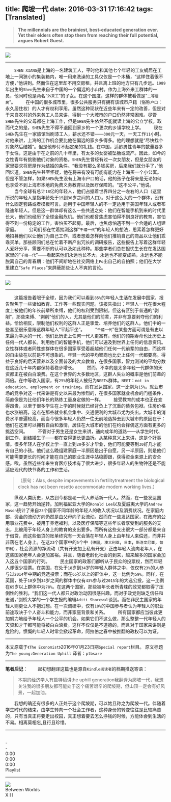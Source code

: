 title: 爬坡一代
date: 2016-03-31 17:16:42
tags: [Translated]
---

>**The millennials are the brainiest, best-educated generation ever. Yet their elders often stop them from reaching their full potential, argues Robert Guest.**

---

![](/img/爬坡一代/1.jpg)

---

　　`SHEN XIANG`是上海的一名建筑工人，平时他和其他七个年轻的工友蜗居在工地上一间狭小的集装箱内，唯一用来洗澡的工具仅仅是一个木桶，“这样住着很不方便，”他讲到。然而住在这里却不用交房租，并且离上班的地方只有几步远。`1989`年出生的`Shen`先生来自于中国的一个偏远的小山村。作为上海外来工群体的一员，他同时也是两名“`外来工`”的子女。在这个国度，这样的群体被看做是“`二等居民`”。
　　在中国的很多城市里，很多公共服务只有拥有该城市户籍（俗称`户口`：永久居住权）的人才有权利享用。虽然这种现状在近些年来有一定的改善，但是对于来自农村的外来务工人员来讲，得到一个大城市的户口仍然非常困难。尽管`SHEN`先生的父母都在上海工作，但是`SHEN`先生依然不能就读上海的公立学校。取而代之的是，`SHEN`先生不得不退回到家乡的一个更次的乡镇学校上学。
　　现在`SHEN`先生在一家旅馆当刷漆工人，薪水还不错——`300`元一天，一天工作`11`小时。对他来讲，上海的工作机会要比他在偏远的家乡多得多。他的理想就是“尽快找个对象然后结婚”。但是他却付不起定亲的礼钱。在中国，适龄男性青年的数量要多于女性，这是由于在之前的几十年里，有太多的女婴被坠胎或流产。因此，如今的女性青年有挑剔他们对象的资格。`SHEN`先生曾经有过一次女朋友，但是女朋友的家里要求将房屋作为结婚的条件。“我没有那么多钱买房，后来我们就分手了，”他回忆道。`SHEN`先生甚至怀疑，他在将来有没有可能有能力在上海买一个小公寓。但是不管怎样，如果`SHEN`先生没有上海市户口的话，他的孩子在将来是无论如何也享受不到上海市本地的免费义务教育以及医疗保障的。“这不公平，”他说。
　　当今全球有总计`18`亿的年轻人，他们占据着世界四分之一左右的人口（这里所说的年轻人是指年龄处于`15`到`30`岁之间的人口）。对于这么大的一个群体，没有什么固定套路或者模板可言。适用于中国年轻人的不一定适用于美国年轻人或者布隆迪年轻人。但是这一群体却有这么一些共通之处：他们在智能手机到来的时代里长大，他们也经历了全球金融危机。他们也都曾焦虑害怕得不到良好的教育，害怕得不到一份稳定的工作，害怕买不起房。最后，也焦虑怕遇不到一个合适的人组建家庭。
　　公司们都在忙着揣测这群“`千禧一代`”的年轻人的想法，思索着怎样更好地招募他们以让他们为自己工作，或者想着怎样向他们推销自己的商品以让他们乖乖买单。那些顾问们总在忙着不断产出冗长的调研报告，这些报告上写着这群年轻人爱好分享，需要不断的认可以及如此种种。那些学者们总在担忧生长在在发达国家里的“`千禧一代`”——看起来他们永远也长不大，永远也不能变成熟，永远也不能脱离自己的青春期：他们不间断地在社交网络上`Po`出自己的自拍照；他们在大学里建立“`Safe Places`”来屏蔽那些让人不爽的言论。

---

![](/img/爬坡一代/2.png)

---

　　这篇报告着眼于全球，因为我们可以看到`85%`的年轻人生活在发展中国家，报告聚焦于一些诸如教育、工作等一些现实问题。该报告指出：年轻人一代在很大程度上被他们的年长前辈所束缚，他们的权利受到限制。但这有区别于普通的“剥削”，那些束缚、“剥削”他们的人，尤其是他们的前辈，并非有意要剥夺他们的利益。恰恰相反，限制他们权利的这群人正是挚爱、培养他们的这群人。他们中的一些甚至很乐意跟这群年轻人“平起平坐”。
　　“`千禧一代`”在某些方面可谓是有史以来最为幸运的一代，他们比历史上任何一代人更富有，他们的预期寿命也比历史上任何一代人都长。利用他们的智能手机，他们可以遍及到世界上任何的信息资讯。女性群体或者同性恋群体在很多国家享受着超越他们任何一代前辈的自由，而这样的自由放在以前是不可想象的。年轻一代的平均智商也比史上任何一代都要高。得益于良好的后天营养以及全面普及的大众教育，在很多国家，智力测试的平均分数在这近几十年内都保持着稳步增长。
　　然而，不幸的是太多年轻一代群体的天资都正在被白白浪费。在这个世界的大多数地区，这群人失业的概率是他们前辈的两倍。在中等收入国家，有`25%`的年轻人被归为`NEETs`群体。`NEET`：`not in education, employment or training`。而在发达国家，这一比例为`15%`。就业市场的竞争对这一代来讲是有史以来最为惨烈的，在很多国家就业机会的门槛条件，简直像是为比他们年长的熟练工量身定做的一样。
　　接受教育的成本也正在变得昂贵，以至于很多学生在上学的时候就已经背负上了沉重的债务包袱。住房价格也水涨船高，这点在那些就业机会集中、交通便利的大城市尤为突出。大城市的消费水平普遍较高，而当今很多年轻人仍然一往无前地选择去到大城市的原因在于：他们在这里可以拥有自由和激情，居住在大城市的他们在约会择偶这方面有更多的挑选空间。
　　不管对于男生还是女生来讲，通向成年的道路——从学生时代、到工作、到结婚生子——都在变得更长更曲折。从某种意义上来讲，这是个好事情。很多年轻人在学校上学一直上到`20`多岁才毕业，他们可能要等到`30`好几才能有自己的小孩。他们这么晚组建家庭一半原因是出于自愿，另一半原因，则是他们可能需要更长的时间才能在自己的职业生涯中站稳脚跟，获得资金来源上的安全感。唉，虽然近些年来生育医疗技术有了很大进步，很多年轻人的生物钟还是不能适应现代的快节奏的工作和生活。
>（原句：Alas, despite improvements in fertilitytreatment the biological clock has not been resetto accommodate modern working lives.）

　　纵观人类历史，从古到今都是老一代人养活新一代人。然而，在一些发达国家，这一趋势开始逆转。加利福尼亚大学的`Ronald Lee`以及夏威夷大学的`Andrew Mason`统计了来自`23`个国家不同年龄的年轻人的收入状况以及消费状况。在家庭内部，资金的流动方向仍然是由父母向子女流动。然而在一些发达国家，在政府的公用事业花费中，被用于养老福利，以及医疗保障等这些年长者享受到的服务的支出，比被用于年轻人身上的教育的支出要多。而所有这些支出很大一部分都是来自于借贷，而这些借贷的账单终究有一天会落在年轻人身上由年轻人来偿还，而非并非落在老人身上。在这`23`个国家中的`5`个中（`德国`，`澳大利亚`，`日本`，`斯洛文尼亚`，`匈牙利`），社会资源的净流动（共有开支加上私有开支）正由年轻人流向老年人，在这些国家老年人会更加富裕。并且，随着老龄化社会的到来，越来越多的国家会加入这五个国家的行列。
　　民主国家的政客们都听从于民众的投票权，然而年轻人却很少投票。在美国，在处于`18`岁到`34`岁的年轻人群体之中，仅仅有`23%`的人参与过`2014`年中期的竞选投票；而在`65`岁以上的群体中，这一比例为`59%`。同样，在英国，处于`18`岁到`34`岁之间的群体中仅有`43%`参与过`2015`年的大选公投，这一比例在`65`岁以上群体中为`78%`。在这两个国家，那些被年长者所青睐的政党都取得了压倒性的胜利。“我们这一代人都只对政治动因很感兴趣，而对于政党则缺乏信任和忠诚，”剑桥大学的一个学生报的编辑`Aditi Shorewal`谈到。而在非民主国家的年轻人则更让人不抱幻想。在一次调研中，仅有`10%`的中国参与者认为年轻人的职业前途取决于个人奋斗和能力，而非家庭背景和关系。
　　所有国家都应当彼此更加努力地给予年轻人一个公平的机会。如果它们不这么做，那么整整一代年轻人的天资和才干都可能将被白白浪费。这样不仅仅是不道德的，而且对于国家来讲则是危险的。愤慨的年轻人时常会掀起革命，阿拉伯之春中被推翻的政权可以为证。

---

本文原载于`《The Economist》`2016年01月23日期`Special report`栏目。
原文标题为`The young:Generation Uphill`
译者：`ptbsare`

---

**笔者后记**：
　　起初想翻译这篇也是源自`Kindle阅读者`的档期推送寄语：
>本期的经济学人有篇特稿讲the uphill generation我翻译为爬坡一代，我想关注我的很多朋友都可能处于这个痛苦艰辛的爬坡期，但山顶一定会有好风景，一起加油。

　　我想的确还有很多的人正处于这个爬坡期，可以姑且称之为爬坡一代。伴随着学生时代的结束，由学生转向一个社会工作者，这种身份的转变往往是比较痛苦的，只有当真正将要走出校园，真正想着要去怎么挣钱的时候，方能体会到生活的不易。相离莫相忘,且行且珍惜。

---

<script type="text/javascript" src="/img/individual/amplitudejs/js/amplitude.js"></script>
<script type="text/javascript" src="/img/individual/amplitudejs/js/jquery.min.js"></script>
<link rel="stylesheet" type="text/css" href="/img/individual/amplitudejs/css/styles_backup.css"/>

<br>

<div class="nav" style="width:300px;"><div id="top-header" class="hidden-on-collapse"><div id="top-header-toggle" class="small-player-toggle-contract"></div><div class="now-playing-title" amplitude-song-info="name"></div><div class="album-information"><span amplitude-song-info="artist"></span> - <span amplitude-song-info="album"></span></div></div><div id="top-large-album" class="hidden-on-collapse"><img id="large-album-art" amplitude-song-info="cover"/></div><div id="small-player"><div id="small-player-left" class="hidden-on-expanded"><div id="small-player-toggle" class="small-player-toggle-expand"></div></div><img id="small-player-album-art" class="hidden-on-expanded" amplitude-song-info="cover"/><div id="small-player-middle" class="hidden-on-expanded"><div id="small-player-middle-top"><div id="small-player-middle-controls"><div class="amplitude-prev" id="middle-top-previous"></div><div class="amplitude-play-pause amplitude-paused" amplitude-main-play-pause="true" id="middle-top-play-pause"></div><div class="amplitude-next" id="middle-top-next"></div></div><div id="small-player-middle-meta"><div class="now-playing-title" amplitude-song-info="name"></div><div class="album-information"><span amplitude-song-info="artist"></span> - <span amplitude-song-info="album"></span></div></div></div><div id="small-player-middle-bottom"><div class="amplitude-song-time-visualization" amplitude-single-song-time-visualization="true" id="song-time-visualization"></div></div></div><div id="small-player-right" class="hidden-on-expanded"><div id="toggle-playlist" class="playlist-toggle"></div><span class="current-time"><span class="amplitude-current-minutes" amplitude-single-current-minutes="true">0</span>:<span class="amplitude-current-seconds" amplitude-single-current-seconds="true">00</span></span></div><div id="small-player-full-bottom" class="hidden-on-collapse"><div id="toggle-playlist-full" class="playlist-toggle"></div><div id="small-player-full-bottom-controls"><div class="amplitude-prev" id="middle-bottom-previous"></div><div class="amplitude-play-pause amplitude-paused" amplitude-main-play-pause="true" id="small-player-bottom-play-pause"></div><div class="amplitude-next" id="middle-top-next"></div></div><div id="small-player-full-bottom-info"><span class="current-time"><span class="amplitude-current-minutes" amplitude-single-current-minutes="true">0</span>:<span class="amplitude-current-seconds" amplitude-single-current-seconds="true">00</span></span><div class="amplitude-song-time-visualization" amplitude-single-song-time-visualization="true" id="song-time-visualization-large"></div><span class="time-duration"><span class="amplitude-duration-minutes" amplitude-single-duration-minutes="true">0</span>:<span class="amplitude-duration-seconds" amplitude-single-duration-seconds="true">00</span></span></div></div></div><div id="small-player-playlist"> <div class="information"> Playlist <hr> </div> <div class="amplitude-song-container amplitude-play-pause playlist-item" amplitude-song-index="0"> <img src="http://i.gtimg.cn/music/photo/mid_album_300/k/s/000HYIpa1EdLks.jpg" class="album-art"/> <div class="playlist-meta"> <div class="now-playing-title">Between Worlds</div> <div class="album-information">X I I</span></div> </div> <div style="clear: both;"></div> </div> </div></div><br>

<script type="text/javascript">
/*
<strong>笔者注：</strong>本页面采用了一个全新的<strong>html5</strong>音乐播放器（<strong>Powered by Amplitudejs</strong>）。<br>
百度音频由百度音乐提供，本页也供测试使用，一个基本示例在这里：。
*/
</script>
<script type="text/javascript">
	Amplitude.init({
		"songs": [
			{
				"name": "Between Worlds",
				"artist": "Roger Subirana",
				"album": "X I I",
				"url": "http://link.hhtjim.com/xiami/1772367013.mp3",
				"live": false,
				"cover_art_url": "http://i.gtimg.cn/music/photo/mid_album_300/k/s/000HYIpa1EdLks.jpg",
			}
			
		],
		"default_album_art": "/img/individual/amplitudejs/images/no-cover-large.png",
		"autoplay": true,
		"volume": 1
	});

	var expanded = false;
	var playlistEpxanded = false;

	/*
		jQuery Visual Helpers
	*/
	$('#small-player').hover(function(){
		$('#small-player-middle-controls').show();
		$('#small-player-middle-meta').hide();
	}, function(){
		$('#small-player-middle-controls').hide();
		$('#small-player-middle-meta').show();

	});

	$('#top-large-album').hover(function(){
		$('#top-header').show();
		$('#small-player').show();
	}, function(){
		if( !$('#top-header').is(':hover') && !$('#small-player').is(':hover') ){
			$('#top-header').fadeOut(1000);
			$('#small-player').fadeOut(1000);
		}
	});

	$('#top-header').hover(function(){
		$('#top-header').show();
		$('#small-player').show();
	}, function(){

	});

	/*
		Toggles Album Art
	*/
	$('#small-player-toggle').click(function(){
		$('.hidden-on-collapse').show();
		$('.hidden-on-expanded').hide();
		/*
			Is expanded
		*/
		expanded = true;

		$('#small-player').css('border-top-left-radius', '0px');
		$('#small-player').css('border-top-right-radius', '0px');
	});

	$('#top-header-toggle').click(function(){
		$('.hidden-on-collapse').hide();
		$('.hidden-on-expanded').show();
		/*
			Is collapsed
		*/
		expanded = false;

		$('#small-player').css('border-top-left-radius', '5px');
		$('#small-player').css('border-top-right-radius', '5px');
	});

	$('.playlist-toggle').click(function(){
		if( playlistEpxanded ){
			$('#small-player-playlist').hide();

			$('#small-player').css('border-bottom-left-radius', '5px');
			$('#small-player').css('border-bottom-right-radius', '5px');

			$('#large-album-art').css('border-bottom-left-radius', '5px');
			$('#large-album-art').css('border-bottom-right-radius', '5px');

			playlistEpxanded = false;
		}else{
			$('#small-player-playlist').show();

			$('#small-player').css('border-bottom-left-radius', '0px');
			$('#small-player').css('border-bottom-right-radius', '0px');

			$('#large-album-art').css('border-bottom-left-radius', '0px');
			$('#large-album-art').css('border-bottom-right-radius', '0px');

			playlistEpxanded = true;
		}
	})
</script>

